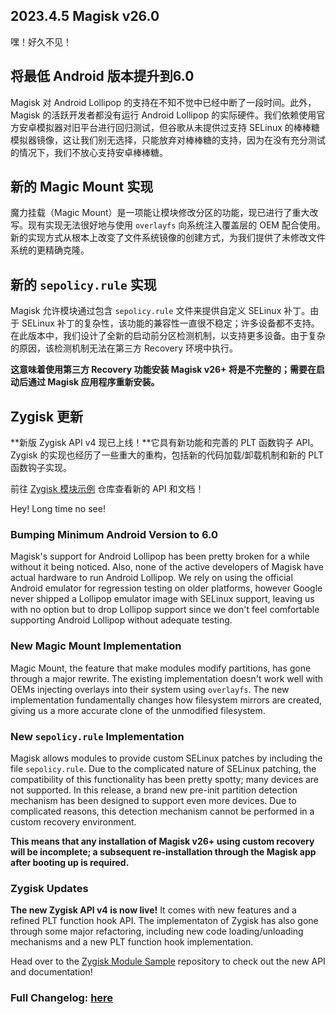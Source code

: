 ## 2023.4.5 Magisk v26.0

嘿！好久不见！

## 将最低 Android 版本提升到6.0

Magisk 对 Android Lollipop 的支持在不知不觉中已经中断了一段时间。此外，Magisk 的活跃开发者都没有运行 Android Lollipop 的实际硬件。我们依赖使用官方安卓模拟器对旧平台进行回归测试，但谷歌从未提供过支持 SELinux 的棒棒糖模拟器镜像，这让我们别无选择，只能放弃对棒棒糖的支持，因为在没有充分测试的情况下，我们不放心支持安卓棒棒糖。

## 新的 Magic Mount 实现

魔力挂载（Magic Mount）是一项能让模块修改分区的功能，现已进行了重大改写。现有实现无法很好地与使用 `overlayfs` 向系统注入覆盖层的 OEM 配合使用。新的实现方式从根本上改变了文件系统镜像的创建方式，为我们提供了未修改文件系统的更精确克隆。

## 新的 `sepolicy.rule` 实现

Magisk 允许模块通过包含 `sepolicy.rule` 文件来提供自定义 SELinux 补丁。由于 SELinux 补丁的复杂性，该功能的兼容性一直很不稳定；许多设备都不支持。在此版本中，我们设计了全新的启动前分区检测机制，以支持更多设备。由于复杂的原因，该检测机制无法在第三方 Recovery 环境中执行。

**这意味着使用第三方 Recovery 功能安装 Magisk v26+ 将是不完整的；需要在启动后通过 Magisk 应用程序重新安装。**

## Zygisk 更新

**新版 Zygisk API v4 现已上线！**它具有新功能和完善的 PLT 函数钩子 API。Zygisk 的实现也经历了一些重大的重构，包括新的代码加载/卸载机制和新的 PLT 函数钩子实现。

前往 [Zygisk 模块示例](https://github.com/topjohnwu/zygisk-module-sample) 仓库查看新的 API 和文档！

Hey! Long time no see!

### Bumping Minimum Android Version to 6.0

Magisk's support for Android Lollipop has been pretty broken for a while without it being noticed. Also, none of the active developers of Magisk have actual hardware to run Android Lollipop. We rely on using the official Android emulator for regression testing on older platforms, however Google never shipped a Lollipop emulator image with SELinux support, leaving us with no option but to drop Lollipop support since we don't feel comfortable supporting Android Lollipop without adequate testing.

### New Magic Mount Implementation

Magic Mount, the feature that make modules modify partitions, has gone through a major rewrite. The existing implementation doesn't work well with OEMs injecting overlays into their system using `overlayfs`. The new implementation fundamentally changes how filesystem mirrors are created, giving us a more accurate clone of the unmodified filesystem.

### New `sepolicy.rule` Implementation

Magisk allows modules to provide custom SELinux patches by including the file `sepolicy.rule`. Due to the complicated nature of SELinux patching, the compatibility of this functionality has been pretty spotty; many devices are not supported. In this release, a brand new pre-init partition detection mechanism has been designed to support even more devices. Due to complicated reasons, this detection mechanism cannot be performed in a custom recovery environment.

**This means that any installation of Magisk v26+ using custom recovery will be incomplete; a subsequent re-installation through the Magisk app after booting up is required.**

### Zygisk Updates

**The new Zygisk API v4 is now live!** It comes with new features and a refined PLT function hook API. The implementaton of Zygisk has also gone through some major refactoring, including new code loading/unloading mechanisms and a new PLT function hook implementation.

Head over to the [Zygisk Module Sample](https://github.com/topjohnwu/zygisk-module-sample) repository to check out the new API and documentation!

### Full Changelog: [here](https://topjohnwu.github.io/Magisk/changes.html)
